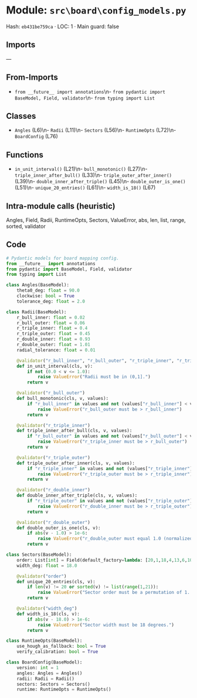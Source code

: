 # Module: `src\board\config_models.py`
Hash: `eb431be759ca` · LOC: 1 · Main guard: false

## Imports
—

## From-Imports
- `from __future__ import annotations`\n- `from pydantic import BaseModel, Field, validator`\n- `from typing import List`

## Classes
- `Angles` (L6)\n- `Radii` (L11)\n- `Sectors` (L56)\n- `RuntimeOpts` (L72)\n- `BoardConfig` (L76)

## Functions
- `in_unit_interval()` (L21)\n- `bull_monotonic()` (L27)\n- `triple_inner_after_bull()` (L33)\n- `triple_outer_after_inner()` (L39)\n- `double_inner_after_triple()` (L45)\n- `double_outer_is_one()` (L51)\n- `unique_20_entries()` (L61)\n- `width_is_18()` (L67)

## Intra-module calls (heuristic)
Angles, Field, Radii, RuntimeOpts, Sectors, ValueError, abs, len, list, range, sorted, validator

## Code
```python
# Pydantic models for board mapping config.
from __future__ import annotations
from pydantic import BaseModel, Field, validator
from typing import List

class Angles(BaseModel):
    theta0_deg: float = 90.0
    clockwise: bool = True
    tolerance_deg: float = 2.0

class Radii(BaseModel):
    r_bull_inner: float = 0.02
    r_bull_outer: float = 0.06
    r_triple_inner: float = 0.4
    r_triple_outer: float = 0.45
    r_double_inner: float = 0.93
    r_double_outer: float = 1.01
    radial_tolerance: float = 0.01

    @validator("r_bull_inner", "r_bull_outer", "r_triple_inner", "r_triple_outer", "r_double_inner", "r_double_outer")
    def in_unit_interval(cls, v):
        if not (0.0 < v <= 1.0):
            raise ValueError("Radii must be in (0,1].")
        return v

    @validator("r_bull_outer")
    def bull_monotonic(cls, v, values):
        if "r_bull_inner" in values and not (values["r_bull_inner"] < v):
            raise ValueError("r_bull_outer must be > r_bull_inner")
        return v

    @validator("r_triple_inner")
    def triple_inner_after_bull(cls, v, values):
        if "r_bull_outer" in values and not (values["r_bull_outer"] < v):
            raise ValueError("r_triple_inner must be > r_bull_outer")
        return v

    @validator("r_triple_outer")
    def triple_outer_after_inner(cls, v, values):
        if "r_triple_inner" in values and not (values["r_triple_inner"] < v):
            raise ValueError("r_triple_outer must be > r_triple_inner")
        return v

    @validator("r_double_inner")
    def double_inner_after_triple(cls, v, values):
        if "r_triple_outer" in values and not (values["r_triple_outer"] < v):
            raise ValueError("r_double_inner must be > r_triple_outer")
        return v

    @validator("r_double_outer")
    def double_outer_is_one(cls, v):
        if abs(v - 1.0) > 1e-6:
            raise ValueError("r_double_outer must equal 1.0 (normalized).")
        return v

class Sectors(BaseModel):
    order: List[int] = Field(default_factory=lambda: [20,1,18,4,13,6,10,15,2,17,3,19,7,16,8,11,14,9,12,5])
    width_deg: float = 18.0

    @validator("order")
    def unique_20_entries(cls, v):
        if len(v) != 20 or sorted(v) != list(range(1,21)):
            raise ValueError("Sector order must be a permutation of 1..20.")
        return v

    @validator("width_deg")
    def width_is_18(cls, v):
        if abs(v - 18.0) > 1e-6:
            raise ValueError("Sector width must be 18 degrees.")
        return v

class RuntimeOpts(BaseModel):
    use_hough_as_fallback: bool = True
    verify_calibration: bool = True

class BoardConfig(BaseModel):
    version: int = 1
    angles: Angles = Angles()
    radii: Radii = Radii()
    sectors: Sectors = Sectors()
    runtime: RuntimeOpts = RuntimeOpts()

```
